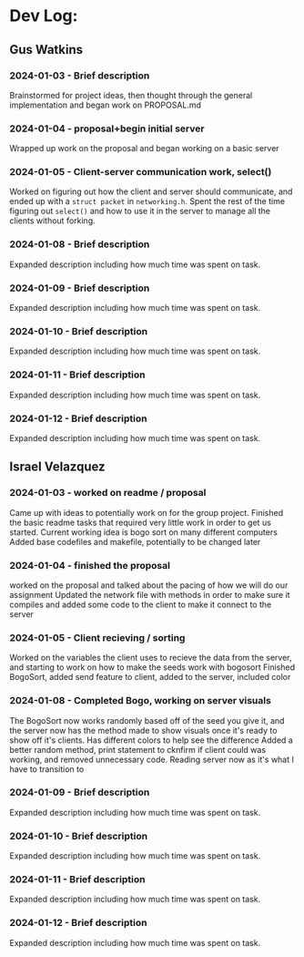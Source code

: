 # Dev Log:

## Gus Watkins

### 2024-01-03 - Brief description
Brainstormed for project ideas, then thought through the general implementation and began work on PROPOSAL.md

### 2024-01-04 - proposal+begin initial server
Wrapped up work on the proposal and began working on a basic server

### 2024-01-05 - Client-server communication work, select()
Worked on figuring out how the client and server should communicate, and ended up with a `struct packet` in `networking.h`.
Spent the rest of the time figuring out `select()` and how to use it in the server to manage all the clients without forking.

### 2024-01-08 - Brief description
Expanded description including how much time was spent on task.

### 2024-01-09 - Brief description
Expanded description including how much time was spent on task.

### 2024-01-10 - Brief description
Expanded description including how much time was spent on task.

### 2024-01-11 - Brief description
Expanded description including how much time was spent on task.

### 2024-01-12 - Brief description
Expanded description including how much time was spent on task.

## Israel Velazquez

### 2024-01-03 - worked on readme / proposal
Came up with ideas to potentially work on for the group project. Finished the basic readme tasks that required very little work in order to get us started. Current working idea is bogo sort on many different computers
Added base codefiles and makefile, potentially to be changed later

### 2024-01-04 - finished the proposal
worked on the proposal and talked about the pacing of how we will do our assignment
Updated the network file with methods in order to make sure it compiles and added some code to the client to make it connect to the server

### 2024-01-05 - Client recieving / sorting
Worked on the variables the client uses to recieve the data from the server, and starting to work on how to make the seeds work with bogosort
Finished BogoSort, added send feature to client, added to the server, included color

### 2024-01-08 - Completed Bogo, working on server visuals
The BogoSort now works randomly based off of the seed you give it, and the server now has the method made to show visuals once it's ready to show off it's clients. Has different colors to help see the difference
Added a better random method, print statement to cknfirm if client could was working, and removed unnecessary code. Reading server now as it's what I have to transition to

### 2024-01-09 - Brief description
Expanded description including how much time was spent on task.

### 2024-01-10 - Brief description
Expanded description including how much time was spent on task.

### 2024-01-11 - Brief description
Expanded description including how much time was spent on task.

### 2024-01-12 - Brief description
Expanded description including how much time was spent on task.